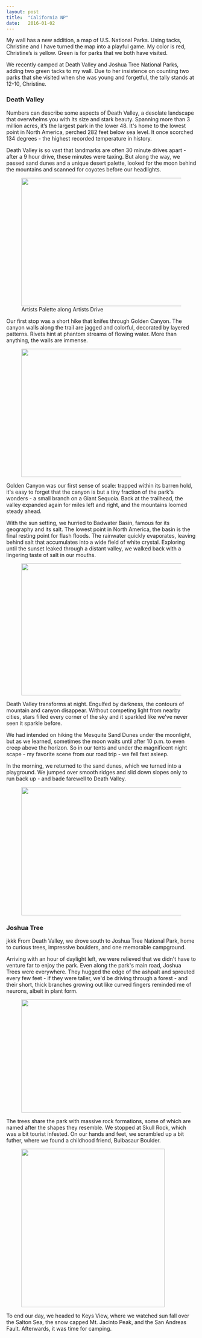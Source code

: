 ```yaml
---
layout: post
title:  "California NP"
date:   2016-01-02
---
```


My wall has a new addition, a map of U.S. National Parks. Using tacks, Christine and I have turned the map into a playful game. My color is red, Christine’s is yellow. Green is for parks that we both have visited. 

We recently camped at Death Valley and Joshua Tree National Parks, adding two green tacks to my wall. Due to her insistence on counting two parks that she visited when she was young and forgetful, the tally stands at 12-10, Christine.


### Death Valley

Numbers can describe some aspects of Death Valley, a desolate landscape that overwhelms you with its size and stark beauty. Spanning more than 3 million acres, it’s the largest park in the lower 48. It's home to the lowest point in North America, perched 282 feet below sea level. It once scorched 134 degrees - the highest recorded temperature in history. 

Death Valley is so vast that landmarks are often 30 minute drives apart - after a 9 hour drive, these minutes were taxing. But along the way, we passed sand dunes and a unique desert palette, looked for the moon behind the mountains and scanned for coyotes before our headlights.

<figure>
	<img src="{{ '/assets/img/death_valley/palette.jpg' | prepend: site.baseurl }}" alt="" height="340px" width="520px">
	<figcaption>Artists Palette along Artists Drive</figcaption>
</figure>

Our first stop was a short hike that knifes through Golden Canyon. The canyon walls along the trail are jagged and colorful, decorated by layered patterns. Rivets hint at phantom streams of flowing water. More than anything, the walls are immense.

<figure>
	<img src="{{ '/assets/img/death_valley/golden_canyon.jpg' | prepend: site.baseurl }}" alt="" height="340px" width="520px">
</figure>

Golden Canyon was our first sense of scale: trapped within its barren hold, it's easy to forget that the canyon is but a tiny fraction of the park's wonders - a small branch on a Giant Sequoia. Back at the trailhead, the valley expanded again for miles left and right, and the mountains loomed steady ahead. 

With the sun setting, we hurried to Badwater Basin, famous for  its geography and its salt. The lowest point in North America, the basin is the final resting point for flash floods. The rainwater quickly evaporates, leaving behind salt that accumulates into a wide field of white crystal. Exploring until the sunset leaked through   a distant valley, we walked back with a lingering taste of salt in our mouths. 

<figure>
	<img src="{{ '/assets/img/death_valley/badwater_basin.jpg' | prepend: site.baseurl }}" alt="" height="350px" width="600px">
</figure>

Death Valley transforms at night. Engulfed by darkness, the contours of mountain and canyon disappear. Without competing light from nearby cities, stars filled every corner of the sky and it  sparkled like we've never seen it sparkle before. 

We had intended on hiking the Mesquite Sand Dunes under the moonlight, but as we learned, sometimes the moon waits until after 10 p.m. to even creep above the horizon. So in our tents and under the magnificent night scape - my favorite scene from our road trip - we fell fast asleep. 

In the morning, we returned to the sand dunes, which we turned into a playground. We jumped over smooth ridges and slid down slopes only to run back up - and bade farewell to Death Valley. 

<figure>
	<img src="{{ '/assets/img/death_valley/sand_dunes.jpg' | prepend: site.baseurl }}" alt="" height="340px" width="520px">
</figure>

### Joshua Tree
jkkk
From Death Valley, we drove south to Joshua Tree National Park, home to curious trees, impressive boulders, and one memorable campground. 

Arriving with an hour of daylight left, we were relieved that we didn't have to venture far to enjoy the park. Even along the park's main road, Joshua Trees were everywhere. They hugged the edge of the ashpalt and sprouted every few feet - if they were taller, we'd be driving through a forest - and their short, thick branches growing out like curved fingers reminded me of neurons, albeit in plant form. 

<figure>
  <img src="{{ '/assets/img/joshua_tree/joshua_trees.jpg' | prepend: site.baseurl }}" alt="" height="300px" width="520px">
</figure>

The trees share the park with massive rock formations, some of which are named after the shapes they resemble. We stopped at Skull Rock, which was a bit tourist infested. On our hands and feet, we scrambled up a bit futher, where we found a childhood friend, Bulbasaur Boulder. 

<figure>
  <img src="{{ '/assets/img/joshua_tree/bulbasaur_boulder.jpg' | prepend: site.baseurl }}" alt="" height="420px" width="380px">
</figure>

To end our day, we headed to Keys View, where we watched sun fall over the Salton Sea, the snow capped Mt. Jacinto Peak, and the San Andreas Fault. Afterwards, it was time for camping. 







